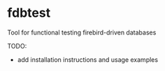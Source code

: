 # fdbtest
Tool for functional testing firebird-driven databases

TODO:
* add installation instructions and usage examples
